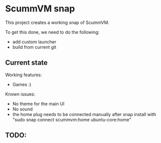 # ScummVM snap

This project creates a working snap of ScummVM.

To get this done, we need to do the following:
 - add custom launcher
 - build from current git

## Current state

Working features:
 - Games :)

Known issues:
  - No theme for the main UI
  - No sound
  - the home plug needs to be connected manually after snap install with 
    "sudo snap connect scummvm:home ubuntu-core:home"

TODO:
 -
 
